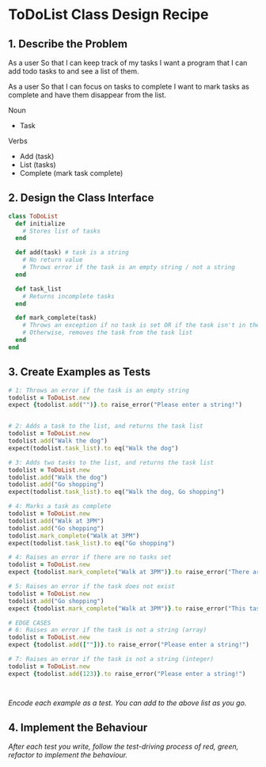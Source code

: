 # ToDoList Class Design Recipe

## 1. Describe the Problem

As a user
So that I can keep track of my tasks
I want a program that I can add todo tasks to and see a list of them.

As a user
So that I can focus on tasks to complete
I want to mark tasks as complete and have them disappear from the list.

Noun
- Task

Verbs 
- Add (task)
- List (tasks)
- Complete (mark task complete)
## 2. Design the Class Interface

```ruby
class ToDoList
  def initialize 
    # Stores list of tasks 
  end

  def add(task) # task is a string
    # No return value
    # Throws error if the task is an empty string / not a string
  end

  def task_list
    # Returns incomplete tasks
  end 

  def mark_complete(task)
    # Throws an exception if no task is set OR if the task isn't in the list
    # Otherwise, removes the task from the task list
  end
end
```

## 3. Create Examples as Tests

```ruby
# 1: Throws an error if the task is an empty string
todolist = ToDoList.new
expect {todolist.add("")}.to raise_error("Please enter a string!")


# 2: Adds a task to the list, and returns the task list 
todolist = ToDoList.new
todolist.add("Walk the dog")
expect(todolist.task_list).to eq("Walk the dog")

# 3: Adds two tasks to the list, and returns the task list 
todolist = ToDoList.new
todolist.add("Walk the dog")
todolist.add("Go shopping")
expect(todolist.task_list).to eq("Walk the dog, Go shopping")

# 4: Marks a task as complete
todolist = ToDoList.new
todolist.add("Walk at 3PM")
todolist.add("Go shopping")
todolist.mark_complete("Walk at 3PM")
expect(todolist.task_list).to eq("Go shopping")

# 4: Raises an error if there are no tasks set
todolist = ToDoList.new
expect {todolist.mark_complete("Walk at 3PM")}.to raise_error("There are no tasks set!")

# 5: Raises an error if the task does not exist
todolist = ToDoList.new
todolist.add("Go shopping")
expect {todolist.mark_complete("Walk at 3PM")}.to raise_error("This task doesn't exist!")

# EDGE CASES
# 6: Raises an error if the task is not a string (array)
todolist = ToDoList.new
expect {todolist.add([""])}.to raise_error("Please enter a string!")

# 7: Raises an error if the task is not a string (integer)
todolist = ToDoList.new
expect {todolist.add(123)}.to raise_error("Please enter a string!")




```

_Encode each example as a test. You can add to the above list as you go._

## 4. Implement the Behaviour

_After each test you write, follow the test-driving process of red, green, refactor to implement the behaviour._